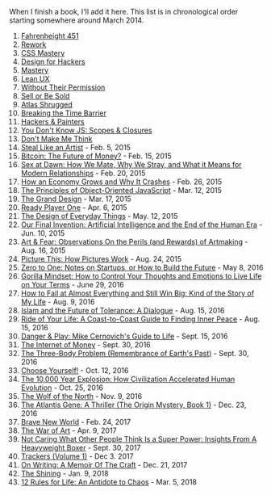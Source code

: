 When I finish a book, I'll add it here. This list is in chronological order starting somewhere around March 2014.

1. [Fahrenheight 451](http://www.amazon.com/Fahrenheit-451-Novel-Ray-Bradbury/dp/1451673310)
2. [Rework](http://www.amazon.com/Rework-Jason-Fried/dp/0307463745/ref=sr_1_1?s=books&ie=UTF8&qid=1423790104&sr=1-1&keywords=rework)
3. [CSS Mastery](http://www.amazon.com/CSS-Mastery-Advanced-Standards-Solutions/dp/1430223979/ref=sr_1_1?s=books&ie=UTF8&qid=1423790113&sr=1-1&keywords=css+mastery)
4. [Design for Hackers](http://www.amazon.com/Design-Hackers-Reverse-Engineering-Beauty/dp/1119998956/ref=sr_1_1?s=books&ie=UTF8&qid=1423790122&sr=1-1&keywords=design+for+hackers)
5. [Mastery](http://www.amazon.com/Mastery-Robert-Greene/dp/014312417X/ref=sr_1_1?s=books&ie=UTF8&qid=1423790132&sr=1-1&keywords=mastery)
6. [Lean UX](http://www.amazon.com/Lean-UX-Applying-Principles-Experience/dp/1449311652/ref=sr_1_1?s=books&ie=UTF8&qid=1423790144&sr=1-1&keywords=lean+ux)
7. [Without Their Permission](http://www.amazon.com/Without-Their-Permission-Century-Managed/dp/1455520020)
8. [Sell or Be Sold](http://www.amazon.com/Sell-Be-Sold-Your-Business/dp/1608322564/ref=sr_1_1?s=books&ie=UTF8&qid=1423790160&sr=1-1&keywords=sell+or+be+sold)
9. [Atlas Shrugged](http://www.amazon.com/Atlas-Shrugged-Ayn-Rand/dp/0452011876/ref=sr_1_1?s=books&ie=UTF8&qid=1423790234&sr=1-1&keywords=atlas+shrugged)
10. [Breaking the Time Barrier](https://www.freshbooks.com/breaking-the-time-barrier)
11. [Hackers & Painters](http://www.amazon.com/Hackers-Painters-Big-Ideas-Computer/dp/1449389554/ref=sr_1_1?s=books&ie=UTF8&qid=1423790286&sr=1-1&keywords=hackers+and+painters)
12. [You Don't Know JS: Scopes & Closures](http://www.amazon.com/You-Dont-Know-JS-Closures/dp/1449335586/ref=sr_1_1?s=books&ie=UTF8&qid=1423790295&sr=1-1&keywords=scopes+and+closures)
13. [Don't Make Me Think](http://www.amazon.com/Dont-Make-Me-Think-Usability/dp/0321344758/ref=sr_1_2?s=books&ie=UTF8&qid=1423790307&sr=1-2&keywords=dont+make+me+think)
14. [Steal Like an Artist](http://www.amazon.com/Steal-Like-Artist-Things-Creative/dp/0761169253/ref=sr_1_1?s=books&ie=UTF8&qid=1423790320&sr=1-1&keywords=steal+like+an+artist) - Feb. 5, 2015
15. [Bitcoin: The Future of Money?](http://www.amazon.com/Bitcoin-Future-Money-Dominic-Frisby-ebook/dp/B00NNLWRRM/ref=sr_1_1?s=digital-text&ie=UTF8&qid=1424061544&sr=1-1&keywords=dominic+frisby) - Feb. 15, 2015
16. [Sex at Dawn: How We Mate, Why We Stray, and What it Means for Modern Relationships](http://www.amazon.com/Sex-Dawn-Stray-Modern-Relationships/dp/1491512407) - Feb. 20, 2015
17. [How an Economy Grows and Why It Crashes](http://www.amazon.com/How-Economy-Grows-Why-Crashes/dp/047052670X) - Feb. 26, 2015
18. [The Principles of Object-Oriented JavaScript](http://www.amazon.com/Principles-Object-Oriented-JavaScript-Nicholas-Zakas/dp/1593275404) - Mar. 12, 2015
19. [The Grand Design](http://www.amazon.com/The-Grand-Design-Stephen-Hawking/dp/055338466X) - Mar. 17, 2015
20. [Ready Player One](http://www.amazon.com/Ready-Player-One-A-Novel/dp/0307887448) - Apr. 6, 2015
21. [The Design of Everyday Things](http://www.amazon.com/The-Design-Everyday-Things-Expanded/dp/0465050654) - May. 12, 2015
22. [Our Final Invention: Artificial Intelligence and the End of the Human Era](http://www.amazon.com/Our-Final-Invention-Artificial-Intelligence/dp/1250058783/) - Jun. 10, 2015
23. [Art & Fear: Observations On the Perils (and Rewards) of Artmaking](http://www.amazon.com/Art-Fear-Observations-Rewards-Artmaking/dp/0961454733) - Aug. 16, 2015
24. [Picture This: How Pictures Work](http://www.amazon.com/Picture-This-How-Pictures-Work/dp/1587170302) - Aug. 24, 2015
25. [Zero to One: Notes on Startups, or How to Build the Future](http://www.amazon.com/Zero-One-Notes-Startups-Future/dp/0804139296) - May 8, 2016
26. [Gorilla Mindset: How to Control Your Thoughts and Emotions to Live Life on Your Terms](https://www.amazon.com/Gorilla-Mindset-Control-Thoughts-Emotions-ebook/dp/B0100Q4S7E#nav-subnav) - June 29, 2016
27. [How to Fail at Almost Everything and Still Win Big: Kind of the Story of My Life](https://www.amazon.com/How-Fail-Almost-Everything-Still/dp/1591847745) - Aug. 9, 2016
28. [Islam and the Future of Tolerance: A Dialogue](https://www.amazon.com/Islam-Future-Tolerance-Sam-Harris/dp/0674088700) - Aug. 15, 2016
29. [Ride of Your Life: A Coast-to-Coast Guide to Finding Inner Peace](https://www.amazon.com/Ride-Your-Life-Coast-Coast/dp/1620155893) - Aug. 15, 2016
30. [Danger & Play: Mike Cernovich's Guide to Life](https://www.amazon.com/Danger-Play-Mike-Cernovichs-Guide-ebook/dp/B016QIBSLE) - Sept. 15, 2016
31. [The Internet of Money](https://www.amazon.com/dp/B01L9WM0H8/ref=dp-kindle-redirect?_encoding=UTF8&btkr=1) - Sept. 30, 2016
32. [The Three-Body Problem (Remembrance of Earth's Past)](https://www.amazon.com/dp/B00IQO403K/ref=dp-kindle-redirect?_encoding=UTF8&btkr=1) - Sept. 30, 2016
33. [Choose Yourself!](https://www.amazon.com/Choose-Yourself-James-Altucher/dp/1490313370) - Oct. 12, 2016
34. [The 10,000 Year Explosion: How Civilization Accelerated Human Evolution](https://www.amazon.com/dp/B0042FZRPC/ref=dp-kindle-redirect?_encoding=UTF8&btkr=1) - Oct. 25, 2016
35. [The Wolf of the North](https://www.amazon.com/gp/product/B01MECBG64/ref=oh_aui_d_detailpage_o00_?ie=UTF8&psc=1) - Nov. 9, 2016
36. [The Atlantis Gene: A Thriller (The Origin Mystery, Book 1)](https://www.amazon.com/Atlantis-Gene-Thriller-Origin-Mystery-ebook/dp/B00C2WDD5I) - Dec. 23, 2016
37. [Brave New World](https://www.amazon.com/Brave-New-World-Aldous-Huxley/dp/0060850523) - Feb. 24, 2017
38. [The War of Art](https://www.amazon.com/War-Art-Through-Creative-Battles/dp/1936891026) - Apr. 9, 2017
39. [Not Caring What Other People Think Is a Super Power: Insights From A Heavyweight Boxer](https://www.amazon.com/gp/product/B06WD69VFX/ref=oh_aui_d_detailpage_o01_?ie=UTF8&psc=1) - Sept. 30, 2017
40. [Trackers (Volume 1)](https://www.amazon.com/gp/product/1542412862/ref=as_li_tl?ie=UTF8&camp=1789&creative=9325&creativeASIN=1542412862&linkCode=as2&tag=atommorgan-20&linkId=1b4af078e3a48bb87acd07ba6b2fb754) - Dec 3. 2017
41. [On Writing: A Memoir Of The Craft](https://www.amazon.com/dp/B000FC0SIM/ref=dp-kindle-redirect?_encoding=UTF8&btkr=1) - Dec. 21, 2017
42. [The Shining](https://www.amazon.com/dp/B001BANK32/ref=dp-kindle-redirect?_encoding=UTF8&btkr=1) - Jan. 9, 2018
43. [12 Rules for Life: An Antidote to Chaos](https://www.amazon.com/12-Rules-Life-Antidote-Chaos-ebook/dp/B01FPGY5T0) - Mar. 5, 2018
